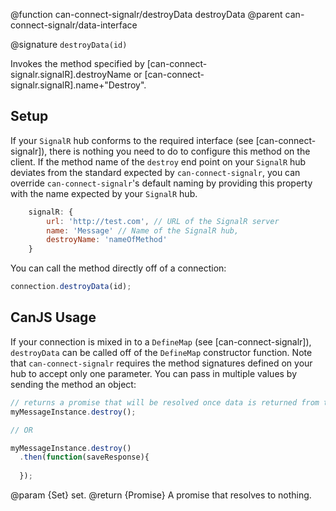 @function can-connect-signalr/destroyData destroyData
@parent can-connect-signalr/data-interface

@signature `destroyData(id)`

Invokes the method specified by [can-connect-signalr.signalR].destroyName or
[can-connect-signalr.signalR].name+"Destroy".

## Setup 
If your `SignalR` hub conforms to the required interface (see [can-connect-signalr]), there is nothing you need to 
do to configure this method on the client. If the method name of the `destroy` end point on your `SignalR` hub deviates from
the standard expected by `can-connect-signalr`, you can override `can-connect-signalr`'s default naming by providing
this property with the name expected by your `SignalR` hub.

```js
    signalR: {
        url: 'http://test.com', // URL of the SignalR server
        name: 'Message' // Name of the SignalR hub,
        destroyName: 'nameOfMethod'
    }
```

You can call the method directly off of a connection:

```js
connection.destroyData(id);
```

## CanJS Usage
If your connection is mixed in to a `DefineMap` (see [can-connect-signalr]), `destroyData` can be called off of the 
`DefineMap` constructor function. Note that `can-connect-signalr` requires the method signatures
defined on your hub to accept only one parameter. You can pass in multiple values by sending the method
an object:

```js
// returns a promise that will be resolved once data is returned from the Hub.
myMessageInstance.destroy();

// OR

myMessageInstance.destroy()
  .then(function(saveResponse){
		
  });
```

@param {Set} set.
@return {Promise<Object>} A promise that resolves to nothing.



    
